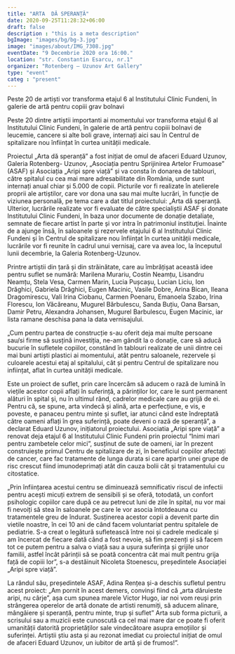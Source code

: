 ```yaml
---
title: "ARTA  DĂ SPERANȚĂ"
date: 2020-09-25T11:28:32+06:00
draft: false
description : "this is a meta description"
bgImage: "images/bg/bg-3.jpg"
image: "images/about/IMG_7308.jpg"
eventDate: "9 Decembrie 2020 ora 16:00."
location: "str. Constantin Esarcu, nr.1"
organizer: "Rotenberg – Uzunov Art Gallery"
type: "event"
categ : "present"
---
```



Peste 20 de artiști vor transforma etajul 6 al Institutului Clinic Fundeni, în galerie de artă pentru copiii grav bolnavi

Peste 20 dintre artiștii importanti ai momentului vor transforma etajul 6 al Institutului Clinic Fundeni, în galerie de artă pentru copiii bolnavi de leucemie, cancere si alte boli grave, internați aici sau în Centrul de spitalizare nou înființat în curtea unității medicale.

Proiectul „Arta dă speranță” a fost inițiat de omul de afaceri Eduard Uzunov, Galeria Rotenberg- Uzunov, „Asociația pentru Sprijinirea Artelor Frumoase” (ASAF) și Asociația „Aripi spre viață” și va consta în donarea de tablouri, către spitalul cu cea mai mare adresabilitate din România, unde sunt internați anual chiar și 5.000 de copii. Picturile vor fi realizate în atelierele proprii ale artiștilor, care vor dona una sau mai multe lucrări, în funcție de viziunea personală, pe tema care a dat titlul proiectului: „Arta dă speranță. Ulterior, lucrările realizate vor fi evaluate de către specialiștii ASAF și donate Institutului Clinic Fundeni, în baza unor documente de donație detaliate, semnate de fiecare artist în parte și vor intra în patrimoniul instituţiei. Înainte de a ajunge însă, în saloanele şi rezervele etajului 6 al Institutului Clinic Fundeni şi în Centrul de spitalizare nou înființat în curtea unității medicale, lucrările vor fi reunite în cadrul unui vernisaj, care va avea loc, la începutul lunii decembrie, la Galeria Rotenberg-Uzunov.

Printre artiștii din țară și din străinătate, care au îmbrățișat această idee pentru suflet se numără: Marilena Murariu, Costin Neamțu, Lisandru Neamțu, Stela Vesa, Carmen Marin, Lucia Pușcașu, Lucian Liciu, Ion Drăghici, Gabriela Drăghici, Eugen Macinic, Vasile Dobre, Arina Bican, Ileana Dragomirescu, Vali Irina Ciobanu, Carmen Poenaru, Emanoela Szabo, Irina Florescu, Ion Văcăreanu, Mugurel Bărbulescu, Sanda Buțiu, Oana Barsan, Damir Petru, Alexandra Johansen, Mugurel Barbulescu, Eugen Macinic, iar lista ramane deschisa pana la data vernisajului.

„Cum pentru partea de construcție s-au oferit deja mai multe persoane sau/si firme să susțină investiția, ne-am gândit la o donație, care să aducă bucurie în sufletele copiilor, constând în tablouri realizate de unii dintre cei mai buni artiști plastici ai momentului, atât pentru saloanele, rezervele și culoarele acestui etaj al spitalului, cât și pentru Centrul de spitalizare nou inființat, aflat în curtea unității medicale.

Este un proiect de suflet, prin care încercăm să aducem o rază de lumină în viețile acestor copii aflați în suferință, a părinților lor, care le sunt permanent alături în spital și, nu în ultimul rând, cadrelor medicale care au grijă de ei. Pentru că, se spune, arta vindecă și alină, arta e perfecțiune, e vis, e poveste, e panaceu pentru minte și suflet, iar atunci când este îndreptată către oameni aflați în grea suferință, poate deveni o rază de speranță”, a declarat Eduard Uzunov, inițiatorul proiectului. Asociatia „Aripi spre viață” a renovat deja etajul 6 al Institutului Clinic Fundeni prin proiectul “Inimi mari pentru zambetele celor mici”, susținut de sute de oameni, iar în prezent construiește primul Centru de spitalizare de zi, în beneficiul copiilor afectați de cancer, care fac tratamente de lunga durata si care aparțin unei grupe de risc crescut fiind imunodeprimați atât din cauza bolii cât și tratamentului cu citostatice.

„Prin înființarea acestui centru se diminuează semnificativ riscul de infectii pentru acești micuți extrem de sensibili și se oferă, totodată, un confort psihologic copiilor care după ce au petrecut luni de zile în spital, nu vor mai fi nevoiți să stea în saloanele pe care le vor asocia întotdeauna cu tratamentele greu de îndurat. Susținerea acestor copii a devenit parte din vietile noastre, în cei 10 ani de când facem voluntariat pentru spitalele de pediatrie. S-a creat o legătură sufletească între noi și cadrele medicale și am încercat de fiecare dată când a fost nevoie, să fim prezenți și să facem tot ce putem pentru a salva o viață sau a ușura suferința și grijile unor familii, astfel încât părinții să se poată concentra cât mai mult pentru grija față de copiii lor”, s-a destăinuit Nicoleta Stoenescu, președintele Asociației „Aripi spre viață”.

La rândul său, președintele ASAF, Adina Rențea și-a deschis sufletul pentru acest proiect: „Am pornit în acest demers, convinși fiind că „arta dăruieste aripi, nu cârje”, așa cum spunea marele Victor Hugo, iar noi vom reuși prin strângerea operelor de artă donate de artisti renumiți, să aducem alinare, mângâiere și speranță, pentru minte, trup și suflet” Arta sub forma picturii, a scrisului sau a muzicii este cunoscută ca cel mai mare dar ce poate fi oferit umanității datorită proprietăților sale vindecătoare asupra emoțiilor și suferinței. Artiștii știu asta și au rezonat imediat cu proiectul inițiat de omul de afaceri Eduard Uzunov, un iubitor de artă și de frumos!”.